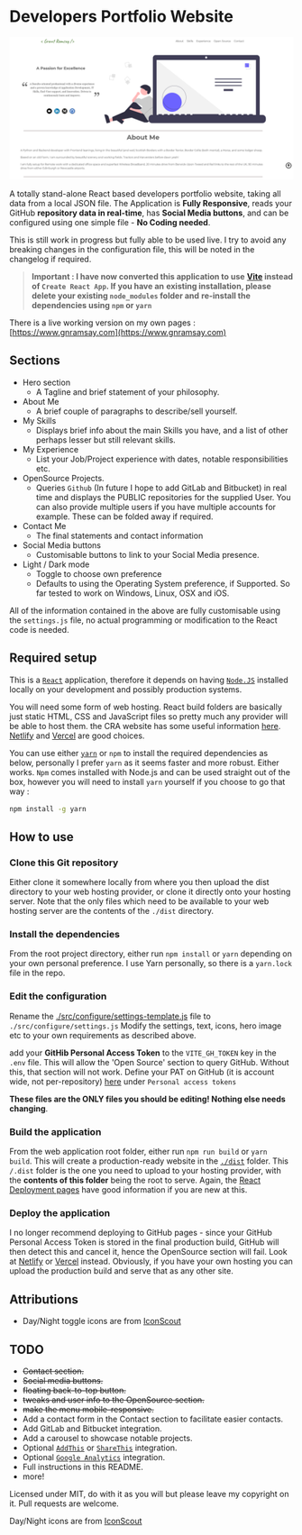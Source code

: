 # Developers Portfolio Website

![Website Preview](docs/images/webpage_image.png)

A totally stand-alone React based developers portfolio website, taking all data
from a local JSON file. The Application is **Fully Responsive**, reads your
GitHub **repository data in real-time**, has **Social Media buttons**, and can
be configured using one simple file - **No Coding needed**.

This is still work in progress but fully able to be used live. I try to avoid
any breaking changes in the configuration file, this will be noted in the
changelog if required.

> **Important : I have now converted this application to use**
> **[Vite](https://vitejs.dev) instead of `Create React App`. If you have an**
> **existing installation, please delete your existing `node_modules` folder and**
> **re-install the dependencies using `npm` or `yarn`**

There is a live working version on my own pages :
[https://www.gnramsay.com](https://www.gnramsay.com)

## Sections

- Hero section
  - A Tagline and brief statement of your philosophy.
- About Me
  - A brief couple of paragraphs to describe/sell yourself.
- My Skills
  - Displays brief info about the main Skills you have, and a list of other
    perhaps lesser but still relevant skills.
- My Experience
  - List your Job/Project experience with dates, notable responsibilities etc.
- OpenSource Projects.
  - Queries `Github` (In future I hope to add GitLab and Bitbucket) in real time
    and displays the PUBLIC repositories for the supplied User. You can also
    provide multiple users if you have multiple accounts for example. These can
    be folded away if required.
- Contact Me
  - The final statements and contact information
- Social Media buttons
  - Customisable buttons to link to your Social Media presence.
- Light / Dark mode
  - Toggle to choose own preference
  - Defaults to using the Operating System preference, if Supported. So far
    tested to work on Windows, Linux, OSX and iOS.

All of the information contained in the above are fully customisable using the
`settings.js` file, no actual programming or modification to the React code is
needed.

## Required setup

This is a [`React`][react] application, therefore it depends on having
[`Node.JS`][nodejs] installed locally on your development and possibly
production systems.

You will need some form of web hosting. React build folders are basically just
static HTML, CSS and JavaScript files so pretty much any provider will be able
to host them. the CRA website has some useful information [here][deploy].
[Netlify][netlify] and [Vercel][vercel] are good choices.

You can use either [`yarn`][yarn] or `npm` to install the required dependencies
as below, personally I prefer `yarn` as it seems faster and more robust. Either
works. `Npm` comes installed with Node.js and can be used straight out of the
box, however you will need to install `yarn` yourself if you choose to go that
way :

```bash
npm install -g yarn
```

## How to use

### Clone this Git repository

Either clone it somewhere locally from where you then upload the dist directory
to your web hosting provider, or clone it directly onto your hosting server.
Note that the only files which need to be available to your web hosting server
are the contents of the `./dist` directory.

### Install the dependencies

From the root project directory, either run `npm install` or `yarn` depending on
your own personal preference. I use Yarn personally, so there is a `yarn.lock`
file in the repo.

### Edit the configuration

Rename the
[./src/configure/settings-template.js](./src/configure/settings-template.js)
file to `./src/configure/settings.js` Modify the settings, text, icons, hero
image etc to your own requirements as described above.

add your **GitHib Personal Access Token** to the `VITE_GH_TOKEN` key in the
`.env` file. This will allow the 'Open Source' section to query GitHub. Without
this, that section will not work. Define your PAT on GitHub (it is account wide,
not per-repository) [here][token] under `Personal access tokens`

**These files are the ONLY files you should be editing! Nothing else needs
changing**.

### Build the application

From the web application root folder, either run ```npm run build``` or ```yarn
build```. This will create a production-ready website in the
[`./dist`](./dist) folder. This `/.dist` folder is the one you need to upload
to your hosting provider, with the **contents of this folder** being the root to
serve. Again, the [React Deployment pages][deploy] have good information if you
are new at this.

### Deploy the application

I no longer recommend deploying to GitHub pages - since your GitHub Personal
Access Token is stored in the final production build, GitHub will then detect
this and cancel it, hence the OpenSource section will fail. Look at
[Netlify][netlify] or [Vercel][vercel] instead. Obviously, if you have your own
hosting you can upload the production build and serve that as any other site.

## Attributions

- Day/Night toggle icons are from [IconScout](https://iconscout.com)

## TODO

- ~~Contact section.~~
- ~~Social media buttons.~~
- ~~floating back-to-top button.~~
- ~~tweaks and user info to the OpenSource section.~~
- ~~make the menu mobile-responsive.~~
- Add a contact form in the Contact section to facilitate easier contacts.
- Add GitLab and Bitbucket integration.
- Add a carousel to showcase notable projects.
- Optional [`AddThis`][addthis] or [`ShareThis`][sharethis] integration.
- Optional [`Google Analytics`][googanal] integration.
- Full instructions in this README.
- more!

Licensed under MIT, do with it as you will but please leave my copyright on it.
Pull requests are welcome.

[addthis]: https://www.addthis.com/
[sharethis]: https://sharethis.com/
[googanal]: https://analytics.google.com
[nodejs]: https://nodejs.org/en/
[react]: https://reactjs.org/
[yarn]: https://yarnpkg.com/
[deploy]: https://create-react-app.dev/docs/deployment/
[token]: https://github.com/settings/tokens
[netlify]: https://www.netlify.com/
[vercel]: https://vercel.com

Day/Night icons are from [IconScout](https://iconscout.com)
